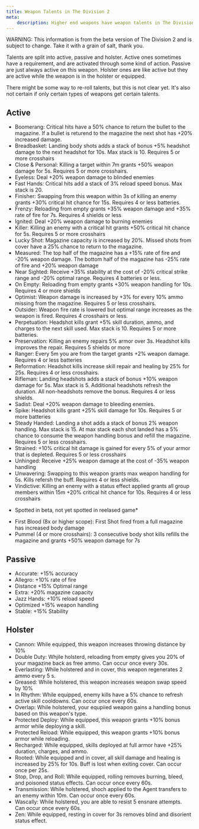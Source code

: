 ```yaml
---
title: Weapon Talents in The Division 2
meta:
    description: Higher end weapons have weapon talents in The Division 2. These change the way you use the weapons and can give you advantages.
---
```


WARNING: This information is from the beta version of The Division 2 and is subject to change. Take it with a grain of salt, thank you.

Talents are split into active, passive and holster. Active ones sometimes have a requirement, and are activated through some kind of action. Passive are just always active on this weapon. Holster ones are like active but they are active while the weapon is in the holster or equipped.

There might be some way to re-roll talents, but this is not clear yet. It's also not certain if only certain types of weapons get certain talents. 

## Active

- Boomerang: Critical hits have a 50% chance to return the bullet to the magazine. If a bullet is returend to the magazine the next shot has +20% increased damage.
- Breadbasket: Landing body shots adds a stack of bonus +5% headshot damage to the next headshot for 10s. Max stack is 10. Requires 5 or more crosshairs
- Close & Personal: Killing a target within 7m grants +50% weapon damage for 5s. Requires 5 or more crosshairs.
- Eyeless: Deal +20% weapon damage to blinded enemies
- Fast Hands: Critical hits add a stack of 3% reload speed bonus. Max stack is 20.
- Finisher: Swapping from this weapon within 3s of killing an enemy grants +30% critical hit chance for 15s. Requires 4 or less batteries.
- Frenzy: Reloading from empty grants +35% weapon damage and +35% rate of fire for 7s. Requires 4 shields or less
- Ignited: Deal +20% weapon damage to burning enemies
- Killer: Killing an enemy with a critical hit grants +50% critical hit chance for 5s. Requires 5 or more crosshairs
- Lucky Shot: Magazine capacity is increased by 20%. Missed shots from cover have a 25% chance to return to the magazine.
- Measured: The top half of the magazine has a +15% rate of fire and -20% weapon damage. The bottom half of the magazine has -25% rate of fire and +20% weapon damage
- Near Sighted: Receive +35% stability at the cost of -20% critical strike range and -20% optimal range. Requires 4 batteries or less.
- On Empty: Reloading from empty grants +30% weapon handling for 10s. Requires 4 or more shields
- Optimist: Weapon damage is increased by +3% for every 10% ammo missing from the magazine. Requires 5 or less crosshairs.
- Outsider: Weapon fire rate is lowered but optimal range increases as the weapon is fired. Requires 4 crosshairs or less.
- Perpetuation: Headshot kills grant +5% skill duration, ammo, and charges to the next skill used. Max stack is 10. Requires 5 or more batteries.
- Preservation: Killing an enemy repairs 5% armor over 3s. Headshot kills improves the repair. Requires 5 shields or more
- Ranger: Every 5m you are from the target grants +2% weapon damage. Requires 4 or less batteries
- Reformation: Headshot kills increase skill repair and healing by 25% for 25s. Requires 4 or less crosshairs.
- Rifleman: Landing headshots adds a stack of bonus +10% weapon damage for 5s. Max stack is 5. Additional headshots refresh the duration. All non-headshots remove the bonus. Requires 4 or less shields.
- Sadist: Deal +20% weapon damage to bleeding enemies.
- Spike: Headshot kills grant +25% skill damage for 10s. Requires 5 or more batteries
- Steady Handed: Landing a shot adds a stack of bonus 2% weapon handling. Max stack is 15. At max stack each shot landed has a 5% chance to consume the weapon handling bonus and refill the magazine. Requires 5 or less crosshairs.
- Strained: +10% critical hit damage is gained for every 5% of your armor that is depleted. Requires 5 or less crosshairs
- Unhinged: Receive +25% weapon damage at the cost of -35% weapon handling
- Unwavering: Swapping to this weapon grants max weapon handling for 5s. Kills refersh the buff. Requires 4 or less shields.
- Vindictive: Killing an enemy with a status effect applied grants all group members within 15m +20% critical hit chance for 10s. Requires 4 or less crosshairs

* Spotted in beta, not yet spotted in reelased game*

- First Blood (8x or higher scope): First Shot fired from a full magazine has increased body damage
- Pummel (4 or more crosshairs): 3 consecutive body shot kills refills the magazine and grants +50% weapon damage for 7s

## Passive

- Accurate: +15% accuracy
- Allegro: +10% rate of fire
- Distance +15% Optimal range
- Extra: +20% magazine capacity
- Jazz Hands: +10% reload speed
- Optimized +15% weapon handling
- Stable: +15% Stability
 
## Holster

- Cannon: While equipped, this weapon increases throwing distance by 10%
- Double Duty: Whjile holsterd, reloading from empty gives you 20% of your magazine back as free ammo. Can occur once every 30s. 
- Everlasting: While holstered and in cover, this weapon regenerates 2 ammo every 5 s.
- Greased: While holstered, this weapon increases weapon swap speed by 10%
- In Rhythm: While equipped, enemy kills have a 5% chance to refresh active skill cooldowns. Can occur once every 60s.
- Overlap: While holstered, your equpiied weapon gains a handling bonus based on this weapon's type.
- Protected Deploy: While equipped, this weapon grants +10% bonus armor while deploying a skill.
- Protected Reload: While equipped, this weapon grants +10% bonus armor while reloading.
- Recharged: While equipped, skills deployed at full armor have +25% duration, charges, and ammo.
- Rooted: While equipped and in cover, all skill damage and healing is increased by 25% for 10s. Buff is lost when exiting cover. Can occur once per 25s.
- Stop, Drop, and Roll: While equipped, rolling removes burning, bleed, and poisoned status effects. Can occur once every 60s.
- Transmission: While holstered, shoch applied to the Agent transfers to an enemy within 10m. Can occur once every 60s.
- Wascally: While holstered, you are able to resist 5 ensnare attempts. Can occur once every 60s.
- Zen: While equipped, resting in cover for 3s removes blind and disorient status effect.

